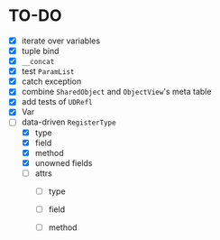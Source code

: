 # TO-DO

- [x] iterate over variables
- [x] tuple bind
- [x] `__concat` 
- [x] test `ParamList` 
- [x] catch exception
- [x] combine `SharedObject` and `ObjectView`'s meta table
- [x] add tests of `UDRefl` 
- [x] Var
- [ ] data-driven `RegisterType` 
  - [x] type
  - [x] field
  - [x] method
  - [x] unowned fields
  - [ ] attrs
    - [ ] type
    - [ ] field
    - [ ] method

